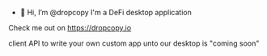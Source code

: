 - 👋 Hi, I’m @dropcopy
I'm a DeFi desktop application

Check me out on https://dropcopy.io

client API to write your own custom app unto our desktop is "coming soon" 

<!---
dropcopy/dropcopy is a ✨ special ✨ repository because its `README.md` (this file) appears on your GitHub profile.
You can click the Preview link to take a look at your changes.
--->
